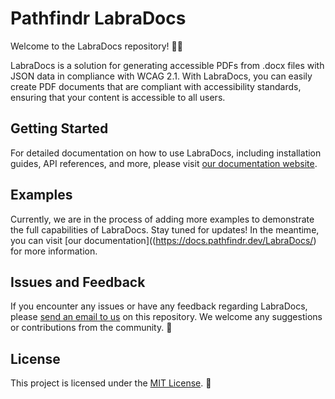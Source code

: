 # Pathfindr LabraDocs

Welcome to the LabraDocs repository! 📄✨

LabraDocs is a solution for generating accessible PDFs from .docx files with JSON data in compliance with WCAG 2.1. With LabraDocs, you can easily create PDF documents that are compliant with accessibility standards, ensuring that your content is accessible to all users.

## Getting Started

For detailed documentation on how to use LabraDocs, including installation guides, API references, and more, please visit [our documentation website](https://pathfindr.dev/LabraDocs).

## Examples

Currently, we are in the process of adding more examples to demonstrate the full capabilities of LabraDocs. Stay tuned for updates! In the meantime, you can visit [our documentation]((https://docs.pathfindr.dev/LabraDocs/) for more information.

## Issues and Feedback

If you encounter any issues or have any feedback regarding LabraDocs, please [send an email to us](mailto:hi@pathfindr.dev) on this repository. We welcome any suggestions or contributions from the community. 💌

## License

This project is licensed under the [MIT License](LICENSE). 📝
